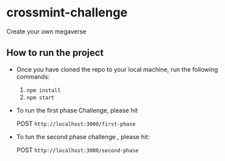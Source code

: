 # crossmint-challenge
Create your own megaverse

## How to run the project

 - Once you have cloned the repo to your local machine, run the following commands:

   1.   `npm install`
   2.   `npm start`

- To run the first phase Challenge, please hit 

    POST `http://localhost:3000/first-phase`

- To tun the second phase challenge , please hit:

    POST `http://localhost:3000/second-phase`
